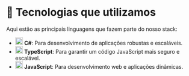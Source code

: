 # 🚀 Tecnologias que utilizamos

Aqui estão as principais linguagens que fazem parte do nosso stack:

- <img src="https://cdn.jsdelivr.net/gh/devicons/devicon/icons/csharp/csharp-original.svg" alt="C#" width="20" height="20"/> **C#**: Para desenvolvimento de aplicações robustas e escaláveis.
- <img src="https://cdn.jsdelivr.net/gh/devicons/devicon/icons/typescript/typescript-original.svg" alt="TypeScript" width="20" height="20"/> **TypeScript**: Para garantir um código JavaScript mais seguro e escalável.
- <img src="https://cdn.jsdelivr.net/gh/devicons/devicon/icons/javascript/javascript-original.svg" alt="JavaScript" width="20" height="20"/> **JavaScript**: Para desenvolvimento web e aplicações dinâmicas.
